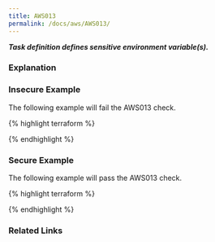 ```yaml
---
title: AWS013
permalink: /docs/aws/AWS013/
---
```


***Task definition defines sensitive environment variable(s).***

### Explanation






### Insecure Example

The following example will fail the AWS013 check.

{% highlight terraform %}



{% endhighlight %}



### Secure Example

The following example will pass the AWS013 check.

{% highlight terraform %}



{% endhighlight %}


### Related Links


